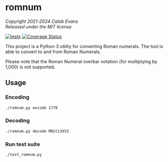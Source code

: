 # romnum

*Copyright 2021-2024 Caleb Evans*  
*Released under the MIT license*

[![tests](https://github.com/caleb531/romnum/actions/workflows/tests.yml/badge.svg)](https://github.com/caleb531/romnum/actions/workflows/tests.yml)
[![Coverage Status](https://coveralls.io/repos/caleb531/romnum/badge.svg?branch=main)](https://coveralls.io/r/caleb531/romnum?branch=main)

This project is a Python 3 utility for converting Roman numerals. The tool is
able to convert to and from Roman Numerals.

Please note that the Roman Numeral overbar notation (for multiplying by 1,000)
is not supported.

## Usage

### Encoding

```sh
./romnum.py encode 1776
```

### Decoding

```sh
./romnum.py decode MDCCLXXVI

```

### Run test suite

```sh
./test_romnum.py
```
